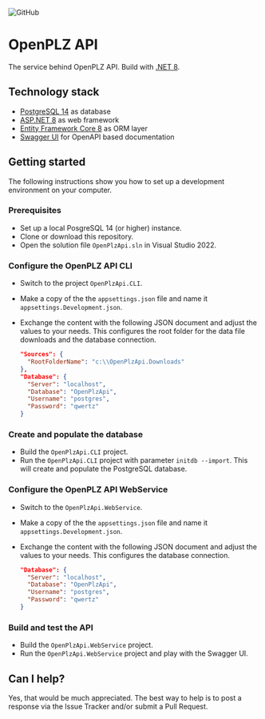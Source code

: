![GitHub](https://img.shields.io/github/license/openpotato/openplzapi)

# OpenPLZ API

The service behind OpenPLZ API. Build with [.NET 8](https://dotnet.microsoft.com/).

## Technology stack

+ [PostgreSQL 14](https://www.postgresql.org/) as database
+ [ASP.NET 8](https://dotnet.microsoft.com/apps/aspnet) as web framework
+ [Entity Framework Core 8](https://docs.microsoft.com/ef/) as ORM layer
+ [Swagger UI](https://swagger.io/tools/swagger-ui/) for OpenAPI based documentation

## Getting started 

The following instructions show you how to set up a development environment on your computer.

### Prerequisites

+ Set up a local PosgreSQL 14 (or higher) instance.
+ Clone or download this repository.
+ Open the solution file `OpenPlzApi.sln` in Visual Studio 2022.

### Configure the OpenPLZ API CLI

+ Switch to the project `OpenPlzApi.CLI`.
+ Make a copy of the the `appsettings.json` file and name it `appsettings.Development.json`.
+ Exchange the content with the following JSON document and adjust the values to your needs. This configures the root folder for the data file downloads and the database connection.
  
  ``` json
  "Sources": {
    "RootFolderName": "c:\\OpenPlzApi.Downloads"
  },
  "Database": {
    "Server": "localhost",
    "Database": "OpenPlzApi",
    "Username": "postgres",
    "Password": "qwertz"
  }
  ```

### Create and populate the database

+ Build the `OpenPlzApi.CLI` project. 
+ Run the `OpenPlzApi.CLI` project with parameter `initdb --import`. This will create and populate the PostgreSQL database.

### Configure the OpenPLZ API WebService

+ Switch to the  `OpenPlzApi.WebService`. 
+ Make a copy of the the `appsettings.json` file and name it `appsettings.Development.json`.
+ Exchange the content with the following JSON document and adjust the values to your needs. This configures the database connection.

  ``` json
  "Database": {
    "Server": "localhost",
    "Database": "OpenPlzApi",
    "Username": "postgres",
    "Password": "qwertz"
  }
  ```

### Build and test the API

+ Build the `OpenPlzApi.WebService` project.
+ Run the `OpenPlzApi.WebService` project and play with the Swagger UI.

## Can I help?

Yes, that would be much appreciated. The best way to help is to post a response via the Issue Tracker and/or submit a Pull Request.
